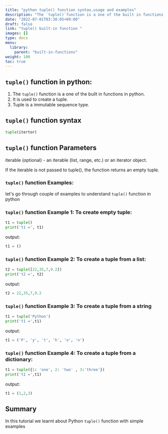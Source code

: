 ```yaml
---
title: "python tuple() function syntax,usage and examples"
description: "The `tuple()`function is a one of the built in functions in python"
date: "2022-07-01T03:30:05+09:00"
draft: false
link: "tuple() built-in function "
images: []
type: docs
menu:
  library:
    parent: "built-in-functions"
weight: 100
toc: true
---
```


## `tuple()` function in python:

1. The `tuple()` function is a one of the built in functions in python.
2. It is used to create a tuple.
3. Tuple is a immutable sequence type.

## `tuple()` function syntax

```python
tuple(itertor)
```

## `tuple()` function Parameters

iterable​ (optional) - an iterable (list, range, etc.) or an iterator object.

If the iterable is not passed to tuple(), the function returns an empty tuple.

### `tuple()` function Examples:

let's go through couple of examples to understand `tuple()` function in python


### `tuple()` function Example 1: To create empty tuple:

```python
t1 = tuple()
print('t1 =', t1)
```
output:

```python
t1 = ()
```

### `tuple()` function Example 2: To create a tuple from a list:

```python
t2 = tuple([22,35,7,9.2])
print('t2 =', t2)
```
output:

```python
t2 = 22,35,7,9.2
```
### `tuple()` function Example 3: To create a tuple from a string

```python
t1 = tuple('Python')
print('t1 =',t1)
```
output:

```python
t1 = ('P', 'y', 't', 'h', 'o', 'n')
```
### `tuple()` function Example 4: To create a tuple from a dictionary:

```python
t1 = tuple({1: 'one', 2: 'two' , 3:'three'})
print('t1 =',t1)
```
output:

```python
t1 = (1,2,3)
```

## Summary
In this tutorial we learnt about Python `tuple()` function with simple examples






